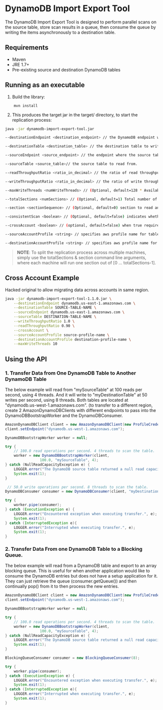# DynamoDB Import Export Tool
The DynamoDB Import Export Tool is designed to perform parallel scans on the source table, store scan results in a queue, then consume the queue by writing the items asynchronously to a destination table.

## Requirements ##
* Maven
* JRE 1.7+
* Pre-existing source and destination DynamoDB tables

## Running as an executable

1. Build the library:

```
    mvn install
```

2. This produces the target jar in the target/ directory, to start the replication process:

```bash
java -jar dynamodb-import-export-tool.jar

--destinationEndpoint <destination_endpoint> // the DynamoDB endpoint where the destination table is located.

--destinationTable <destination_table> // the destination table to write to.

--sourceEndpoint <source_endpoint> // the endpoint where the source table is located.

--sourceTable <source_table>// the source table to read from.

--readThroughputRatio <ratio_in_decimal> // the ratio of read throughput to consume from the source table.

--writeThroughputRatio <ratio_in_decimal> // the ratio of write throughput to consume from the destination table.

--maxWriteThreads <numWriteThreads> // (Optional, default=128 * Available_Processors) Maximum number of write threads to create.

--totalSections <numSections> // (Optional, default=1) Total number of sections to split the bootstrap into. Each application will only scan and write one section.

--section <sectionSequence> // (Optional, default=0) section to read and write. Only will scan this one section of all sections, [0...totalSections-1].

--consistentScan <boolean> // (Optional, default=false) indicates whether consistent scan should be used when reading from the source table.

--crossAccount <boolean> // (optional, default=false) when true requires --sourceAccountProfile and --destinationAccountProfile

--sourceAccountProfile <string> // specifies aws profile name for table source

--destinationAccountProfile <string> // specifies aws profile name for table destination

```
> **NOTE**: To split the replication process across multiple machines, simply use the totalSections & section command line arguments, where each machine will run one section out of [0 ... totalSections-1].

## Cross Account Example

Hacked original to allow migrating data across accounts in same region.

```bash
java -jar dynamodb-import-export-tool-1.1.0.jar \
    --destinationEndpoint dynamodb.us-east-1.amazonaws.com \
    --destinationTable SOURCE-TABLE-NAME \
    --sourceEndpoint dynamodb.us-east-1.amazonaws.com \
    --sourceTable DESTINATION-TABLE-NAME \
    --writeThroughputRatio 1.0 \
    --readThroughputRatio 0.90 \
    --crossAccount \
    --sourceAccountProfile source-profile-name \
    --destinationAccountProfile destination-profile-name \
    --maxWriteThreads 10
```

## Using the API

### 1. Transfer Data from One DynamoDB Table to Another DynamoDB Table

The below example will read from "mySourceTable" at 100 reads per second, using 4 threads. And it will write to "myDestinationTable" at 50 writes per second, using 8 threads.
Both tables are located at "dynamodb.us-west-1.amazonaws.com". (to transfer to a different region, create 2 AmazonDynamoDBClients
with different endpoints to pass into the DynamoDBBootstrapWorker and the DynamoDBConsumer.

```java
AmazonDynamoDBClient client = new AmazonDynamoDBClient(new ProfileCredentialsProvider());
client.setEndpoint("dynamodb.us-west-1.amazonaws.com");

DynamoDBBootstrapWorker worker = null;

try {
    // 100.0 read operations per second. 4 threads to scan the table.
    worker = new DynamoDBBootstrapWorker(client,
                100.0, "mySourceTable", 4);
} catch (NullReadCapacityException e) {
    LOGGER.error("The DynamoDB source table returned a null read capacity.", e);
    System.exit(1);
}

 // 50.0 write operations per second. 8 threads to scan the table.
DynamoDBConsumer consumer = new DynamoDBConsumer(client, "myDestinationTable", 50.0, Executors.newFixedThreadPool(8));

try {
    worker.pipe(consumer);
} catch (ExecutionException e) {
    LOGGER.error("Encountered exception when executing transfer.", e);
    System.exit(1);
} catch (InterruptedException e){
    LOGGER.error("Interrupted when executing transfer.", e);
    System.exit(1);
}
```


### 2. Transfer Data From one DynamoDB Table to a Blocking Queue.

The below example will read from a DynamoDB table and export to an array blocking queue. This is useful for when another application would like to consume
the DynamoDB entries but does not have a setup application for it. They can just retrieve the queue (consumer.getQueue()) and then continually pop() from it
to then process the new entries.

```java
AmazonDynamoDBClient client = new AmazonDynamoDBClient(new ProfileCredentialsProvider());
client.setEndpoint("dynamodb.us-west-1.amazonaws.com");

DynamoDBBootstrapWorker worker = null;

try {
    // 100.0 read operations per second. 4 threads to scan the table.
    worker = new DynamoDBBootstrapWorker(client,
                100.0, "mySourceTable", 4);
} catch (NullReadCapacityException e) {
    LOGGER.error("The DynamoDB source table returned a null read capacity.", e);
    System.exit(1);
}

BlockingQueueConsumer consumer = new BlockingQueueConsumer(8);

try {
    worker.pipe(consumer);
} catch (ExecutionException e) {
    LOGGER.error("Encountered exception when executing transfer.", e);
    System.exit(1);
} catch (InterruptedException e){
    LOGGER.error("Interrupted when executing transfer.", e);
    System.exit(1);
}
```
